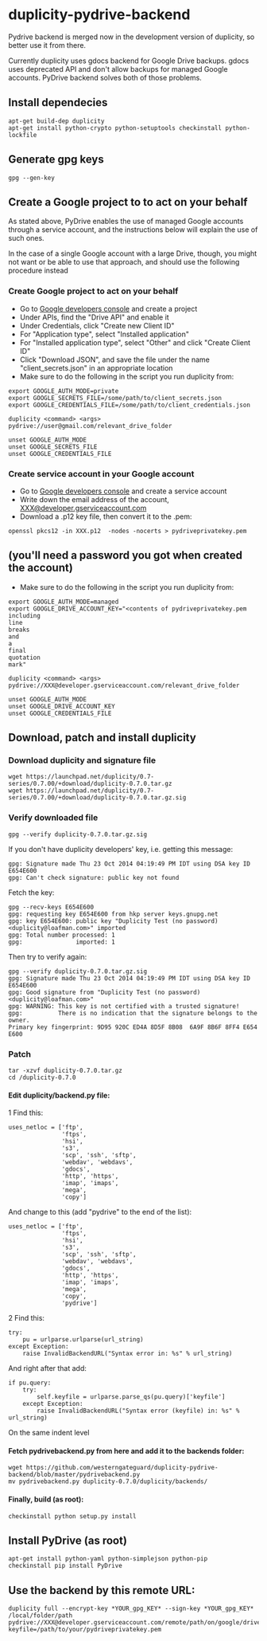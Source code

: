 # duplicity-pydrive-backend

Pydrive backend is merged now in the development version of duplicity, so better use it from there.

Currently duplicity uses gdocs backend for Google Drive backups. gdocs uses deprecated API and don't allow backups for managed Google accounts. PyDrive backend solves both of those problems.

## Install dependecies
```
apt-get build-dep duplicity
apt-get install python-crypto python-setuptools checkinstall python-lockfile
```
## Generate gpg keys
```
gpg --gen-key
```
## Create a Google project to to act on your behalf

As stated above, PyDrive enables the use of managed Google accounts through a service account, and the instructions below will explain the use of such ones.

In the case of a single Google account with a large Drive, though, you might not want or be able to use that approach, and should use the following procedure instead

### Create Google project to act on your behalf
- Go to [Google developers console](https://console.developers.google.com) and create a project
- Under APIs, find the "Drive API" and enable it
- Under Credentials, click "Create new Client ID"
- For "Application type", select "Installed application"
- For "Installed application type", select "Other" and click "Create Client ID"
- Click "Download JSON", and save the file under the name "client_secrets.json" in an appropriate location
- Make sure to do the following in the script you run duplicity from:
```
export GOOGLE_AUTH_MODE=private
export GOOGLE_SECRETS_FILE=/some/path/to/client_secrets.json
export GOOGLE_CREDENTIALS_FILE=/some/path/to/client_credentials.json

duplicity <command> <args> pydrive://user@gmail.com/relevant_drive_folder

unset GOOGLE_AUTH_MODE
unset GOOGLE_SECRETS_FILE
unset GOOGLE_CREDENTIALS_FILE
```

### Create service account in your Google account
- Go to [Google developers console](https://console.developers.google.com) and create a service account
- Write down the email address of the account, XXX@developer.gserviceaccount.com 
- Download a .p12 key file, then convert it to the .pem:
```
openssl pkcs12 -in XXX.p12  -nodes -nocerts > pydriveprivatekey.pem
```
(you'll need a password you got when created the account)
- 
- Make sure to do the following in the script you run duplicity from:
```
export GOOGLE_AUTH_MODE=managed
export GOOGLE_DRIVE_ACCOUNT_KEY="<contents of pydriveprivatekey.pem
including
line
breaks
and
a
final
quotation
mark"

duplicity <command> <args> pydrive://XXX@developer.gserviceaccount.com/relevant_drive_folder

unset GOOGLE_AUTH_MODE
unset GOOGLE_DRIVE_ACCOUNT_KEY
unset GOOGLE_CREDENTIALS_FILE
```

## Download, patch and install duplicity
### Download duplicity and signature file
```
wget https://launchpad.net/duplicity/0.7-series/0.7.00/+download/duplicity-0.7.0.tar.gz
wget https://launchpad.net/duplicity/0.7-series/0.7.00/+download/duplicity-0.7.0.tar.gz.sig 
```
### Verify downloaded file
```
gpg --verify duplicity-0.7.0.tar.gz.sig 
```
If you don't have duplicity developers' key, i.e. getting this message:
```
gpg: Signature made Thu 23 Oct 2014 04:19:49 PM IDT using DSA key ID E654E600
gpg: Can't check signature: public key not found
```
Fetch the key:
```
gpg --recv-keys E654E600
gpg: requesting key E654E600 from hkp server keys.gnupg.net
gpg: key E654E600: public key "Duplicity Test (no password) <duplicity@loafman.com>" imported
gpg: Total number processed: 1
gpg:               imported: 1
```
Then try to verify again:
```
gpg --verify duplicity-0.7.0.tar.gz.sig 
gpg: Signature made Thu 23 Oct 2014 04:19:49 PM IDT using DSA key ID E654E600
gpg: Good signature from "Duplicity Test (no password) <duplicity@loafman.com>"
gpg: WARNING: This key is not certified with a trusted signature!
gpg:          There is no indication that the signature belongs to the owner.
Primary key fingerprint: 9D95 920C ED4A 8D5F 8B08  6A9F 8B6F 8FF4 E654 E600
```
### Patch
```
tar -xzvf duplicity-0.7.0.tar.gz
cd /duplicity-0.7.0
```
#### Edit duplicity/backend.py file:
1 Find this:
```
uses_netloc = ['ftp',
               'ftps',
               'hsi',
               's3',
               'scp', 'ssh', 'sftp',
               'webdav', 'webdavs',
               'gdocs',
               'http', 'https',
               'imap', 'imaps',
               'mega',
               'copy']
```
And change to this (add "pydrive" to the end of the list):
```
uses_netloc = ['ftp',
               'ftps',
               'hsi',
               's3',
               'scp', 'ssh', 'sftp',
               'webdav', 'webdavs',
               'gdocs',
               'http', 'https',
               'imap', 'imaps',
               'mega',
               'copy',
               'pydrive']
```
2 Find this:
```
try:
    pu = urlparse.urlparse(url_string)
except Exception:
    raise InvalidBackendURL("Syntax error in: %s" % url_string)
```
And right after that add:
```
if pu.query:     
    try:
        self.keyfile = urlparse.parse_qs(pu.query)['keyfile']
    except Exception:
        raise InvalidBackendURL("Syntax error (keyfile) in: %s" % url_string)
```
On the same indent level
#### Fetch pydrivebackend.py from here and add it to the backends folder:
```
wget https://github.com/westerngateguard/duplicity-pydrive-backend/blob/master/pydrivebackend.py
mv pydrivebackend.py duplicity-0.7.0/duplicity/backends/
```
#### Finally, build (as root):
```
checkinstall python setup.py install
```
## Install PyDrive (as root)
```
apt-get install python-yaml python-simplejson python-pip
checkinstall pip install PyDrive
```
## Use the backend by this remote URL:
```
duplicity full --encrypt-key *YOUR_gpg_KEY* --sign-key *YOUR_gpg_KEY* /local/folder/path pydrive://XXX@developer.gserviceaccount.com/remote/path/on/google/drive?keyfile=/path/to/your/pydriveprivatekey.pem
```
